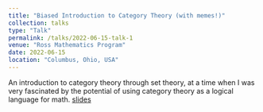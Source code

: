 ```yaml
---
title: "Biased Introduction to Category Theory (with memes!)"
collection: talks
type: "Talk"
permalink: /talks/2022-06-15-talk-1
venue: "Ross Mathematics Program"
date: 2022-06-15
location: "Columbus, Ohio, USA"
---
```


An introduction to category theory through set theory, at a time when I was very fascinated by the potential of using category theory as a logical language for math. [slides](https://docs.google.com/presentation/d/1qq0oIjtLIgoUEA8EqsykpsPlCOnCp8j14zIZF1X3GuU/edit?usp=sharing)
